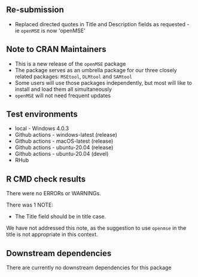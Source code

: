 ## Re-submission
* Replaced directed quotes in Title and Description fields as requested - ie `openMSE` is now 'openMSE'

## Note to CRAN Maintainers
* This is a new release of the `openMSE` package
* The package serves as an umbrella package for our three closely related packages: `MSEtool`, `DLMtool` and `SAMtool`
* Some users will use those packages independently, but most will like to install and load them all simultaneously
* `openMSE` will not need frequent updates


## Test environments
* local - Windows 4.0.3
* Github actions - windows-latest (release)
* Github actions - macOS-latest (release)
* Github actions - ubuntu-20.04 (release)
* Github actions - ubuntu-20.04 (devel)
* RHub 

## R CMD check results
There were no ERRORs or WARNINGs. 

There was 1 NOTE:
  - The Title field should be in title case. 
  
We have not addressed this note, as the suggestion to use `openmse` in the title is not appropriate in this context.

## Downstream dependencies
There are currently no downstream dependencies for this package

